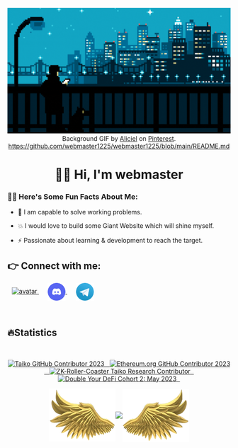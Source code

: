<style>
    radius{
        border-radius:50%;
    }
</style>
<div align="center">

[![Hello World, I'm webmaster!](assets/gif/header.gif)](https://github.com/webmaster1225)
Background GIF by [Aliciel](https://www.pinterest.com/pin/5277724550564022/) on [Pinterest](https://www.pinterest.com/).
https://github.com/webmaster1225/webmaster1225/blob/main/README.md
</div>
<h1 align="center">👋🏻 Hi, I'm webmaster</h1>

### 👨‍💻 Here's Some Fun Facts About Me:

- 💬 I am capable to solve working problems.

- 💥 I would love to build some Giant Website which will shine myself.

- ⚡ Passionate about learning & development to reach the target.

## 👉 Connect with me:

<p align="left">
    <a style="margin: 0 10px;" href="https://next-ts-port-folio.vercel.app/" target="blank" title="Portfolio">
      <img src="assets/avatar/avatar.svg" alt="avatar" height="40" width="40" />
    </a>
    <a style="margin: 0 10px" href="http://discord.com/users/1266447909398773882/" target="blank" title="Discord">
        <img align="center" src="assets/icons/discord-v2.svg" alt="discord" height="40" width="40" />
    </a>
    <a style="margin: 0 10px" href="http://t.me/amir21225" target="blank" title="Telegram"><img align="center" src="assets/icons/telegram.svg" alt="telegram" height="40" width="40" /></a>
</p>

<br>

<h2 align="left">🔥Statistics</h2>
<br>
<div align="center">
    <p>
        <a target="_blank"href="https://www.gitpoap.io/gp/893"><img height=175 alt="Taiko GitHub Contributor 2023" src="https://www.gitpoap.io/_next/image?url=https%3A%2F%2Fassets.poap.xyz%2Fgitpoap3a-2023-taiko-contributor-2022-logo-1671723111328.png&w=750&q=75" />&nbsp;&nbsp;
        <a target="_blank"href="https://www.gitpoap.io/gp/879"><img height=175 alt="Ethereum.org GitHub Contributor 2023" src="https://www.gitpoap.io/_next/image?url=https%3A%2F%2Fassets.poap.xyz%2Fgitpoap3a-2023-ethereumorg-contributor-2022-logo-1671568487547.png&w=750&q=75" />&nbsp;&nbsp;
        <a target="_blank"href="https://poap.gallery/event/128736"><img height=175 alt="ZK-Roller-Coaster Taiko Research Contributor" src="https://assets.poap.xyz/taiko-research-contributors-2023-logo-1685987761596.png" />&nbsp;&nbsp;
        <a target="_blank" href="https://collectors.poap.xyz/en-US/token/6673781"><img height=175 alt="Double Your DeFi Cohort 2: May 2023" src="https://assets.poap.xyz/0c6eaacb-d527-479b-8a0e-d9e60726851d.png" />&nbsp;&nbsp;
    </p>
</div>
<div style="display: flex; flex-direction: row; justify-content: center; align-items: center;">
        <img height="120" width="150" src="https://github.com/webmaster1225/webmaster1225/blob/main/assets/images/left.png">
      <a href="https://github.com/webmaster1225">
        <img height="160em" src="https://github-readme-stats-eight-theta.vercel.app/api?username=webmaster1225&show_icons=true&theme=radical&include_all_commits=true&count_private=true"/>
      </a>
        <img height="120" width="150" src="https://github.com/webmaster1225/webmaster1225/blob/main/assets/images/right.png"/>
</div>

